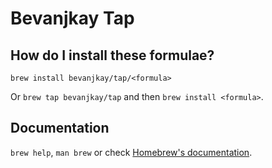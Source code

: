 # Bevanjkay Tap

## How do I install these formulae?

`brew install bevanjkay/tap/<formula>`

Or `brew tap bevanjkay/tap` and then `brew install <formula>`.

## Documentation

`brew help`, `man brew` or check [Homebrew's documentation](https://docs.brew.sh).
